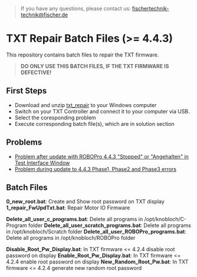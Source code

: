 > If you have any questions, please contact us: fischertechnik-technik@fischer.de

# TXT Repair Batch Files (>= 4.4.3)
This repository contains batch files to repair the TXT firmware.

> **DO ONLY USE THIS BATCH FILES, IF THE TXT FIRMWARE IS DEFECTIVE!**

## First Steps
- Download and unzip [txt_repair](https://github.com/fischertechnikGmbH/txt_repair/archive/master.zip) to your Windows computer
- Switch on your TXT Controller and connect it to your computer via USB.
- Select the coresponding problem
- Execute corresponding batch file(s), which are in solution section

## Problems
- [Problem after update with ROBOPro 4.4.3 "Stopped" or "Angehalten" in Test Interface Window](docs/FwUpdTxt.md)
- [Problem during update to 4.4.3 Phase1, Phase2 and Phase3 errors](docs/Txt424RandomRootPw.md)


## Batch Files

**0_new_root.bat**: Create and Show root password on TXT display
**1_repair_FwUpdTxt.bat**: Repair Motor IO Firmware

**Delete_all_user_c_programs.bat**: Delete all programs in /opt/knobloch/C-Program folder
**Delete_all_user_scratch_programs.bat**: Delete all programs in /opt/knobloch/Scratch folder
**Delete_all_user_ROBOPro_programs.bat**: Delete all programs in /opt/knobloch/ROBOPro folder

**Disable_Root_Pw_Display.bat**: In TXT firmware <= 4.2.4 disable root password on display
**Enable_Root_Pw_Display.bat**: In TXT firmware <= 4.2.4 enable root password on display
**New_Random_Root_Pw.bat**: In TXT firmware <= 4.2.4 generate new random root password

